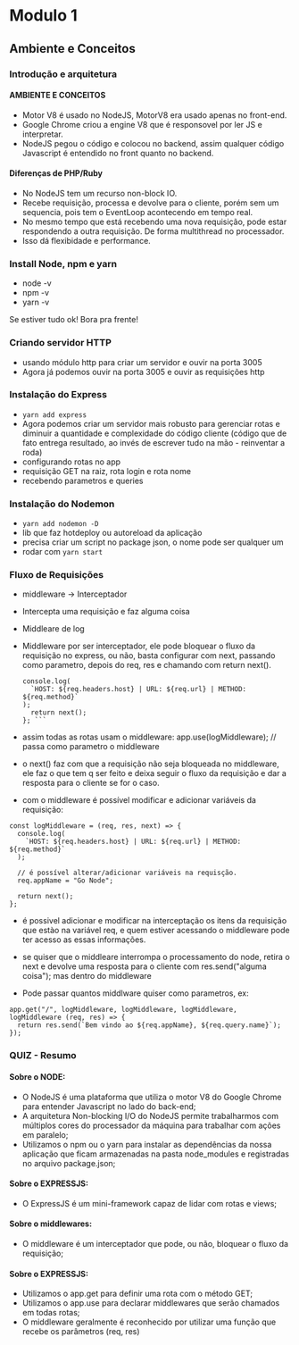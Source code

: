 # Modulo 1

## Ambiente e Conceitos

### Introdução e arquitetura

#### AMBIENTE E CONCEITOS

- Motor V8 é usado no NodeJS, MotorV8 era usado apenas no front-end.
- Google Chrome criou a engine V8 que é responsovel por ler JS e interpretar.
- NodeJS pegou o código e colocou no backend, assim qualquer código Javascript é entendido no front quanto no backend.

#### Diferenças de PHP/Ruby

- No NodeJS tem um recurso non-block IO. 
- Recebe requisição, processa e devolve para o cliente, porém sem um sequencia, pois tem o EventLoop acontecendo em tempo real. 
- No mesmo tempo que está recebendo uma nova requisição, pode estar respondendo a outra requisição. De forma multithread no processador.
- Isso dá flexibidade e performance.


### Install Node, npm e yarn
- node -v
- npm -v
- yarn -v

Se estiver tudo ok! Bora pra frente!


### Criando servidor HTTP
- usando módulo http para criar um servidor e ouvir na porta 3005
- Agora já podemos ouvir na porta 3005 e ouvir as requisições http

### Instalação do Express
- ` yarn add express `
- Agora podemos criar um servidor mais robusto para gerenciar rotas e diminuir a quantidade e complexidade do código cliente (código que de fato entrega resultado, ao invés de escrever tudo na mão - reinventar a roda)
- configurando rotas no app
- requisição GET na raiz, rota login e rota nome
- recebendo parametros e queries

### Instalação do Nodemon
- `yarn add nodemon -D`
- lib que faz hotdeploy ou autoreload da aplicação
- precisa criar um script no package json, o nome pode ser qualquer um
- rodar com `yarn start`

### Fluxo de Requisições
- middleware -> Interceptador
- Intercepta uma requisição e faz alguma coisa
- Middleare de log
- Middleware por ser interceptador, ele pode bloquear o fluxo da requisição no express, ou não, basta configurar com next, passando como parametro, depois do req, res e chamando com return next().
  
  ``` const logMiddleware = (req, res, next) => {
  console.log(
    `HOST: ${req.headers.host} | URL: ${req.url} | METHOD: ${req.method}`
  );
    return next(); 
  }; ```
- assim todas as rotas usam o middleware: app.use(logMiddleware); // passa como parametro o middleware
- o next() faz com que a requisição não seja bloqueada no middleware, ele faz o que tem q ser feito e deixa seguir o fluxo da requisição e dar a resposta para o cliente se for o caso.
- com o middleware é possível modificar e adicionar variáveis da requisição:
``` 
const logMiddleware = (req, res, next) => {
  console.log(
    `HOST: ${req.headers.host} | URL: ${req.url} | METHOD: ${req.method}`
  );

  // é possível alterar/adicionar variáveis na requisção.
  req.appName = "Go Node";

  return next();
};
```
- é possivel adicionar e modificar na interceptação os itens da requisição que estào na variável req, e quem estiver acessando o middleware pode ter acesso as essas informações.

- se quiser que o middleare interrompa o processamento do node, retira o next e devolve uma resposta para o cliente com res.send("alguma coisa"); mas dentro do middleware
- Pode passar quantos middlware quiser como parametros, ex:
```// Utilizando o middlewaresssss
app.get("/", logMiddleware, logMiddleware, logMiddleware, logMiddleware (req, res) => {
  return res.send(`Bem vindo ao ${req.appName}, ${req.query.name}`);
});
```

### QUIZ - Resumo

#### Sobre o NODE: 
- O NodeJS é uma plataforma que utiliza o motor V8 do Google Chrome para entender Javascript no lado do back-end;
- A arquitetura Non-blocking I/O do NodeJS permite trabalharmos com múltiplos cores do processador da máquina para trabalhar com ações em paralelo;
- Utilizamos o npm ou o yarn para instalar as dependências da nossa aplicação que ficam armazenadas na pasta node_modules e registradas no arquivo package.json;

#### Sobre o EXPRESSJS:
- O ExpressJS é um mini-framework capaz de lidar com rotas e views;

#### Sobre o middlewares:
- O middleware é um interceptador que pode, ou não, bloquear o fluxo da requisição;

#### Sobre o EXPRESSJS:
- Utilizamos o app.get para definir uma rota com o método GET;
- Utilizamos o app.use para declarar middlewares que serão chamados em todas rotas;
- O middleware geralmente é reconhecido por utilizar uma função que recebe os parâmetros (req, res)
